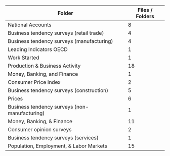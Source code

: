 | Folder                                        |   Files / Folders |
|-----------------------------------------------|-------------------|
| National Accounts                             |                 8 |
| Business tendency surveys (retail trade)      |                 4 |
| Business tendency surveys (manufacturing)     |                 4 |
| Leading Indicators OECD                       |                 1 |
| Work Started                                  |                 1 |
| Production & Business Activity                |                18 |
| Money, Banking, and Finance                   |                 1 |
| Consumer Price Index                          |                 2 |
| Business tendency surveys (construction)      |                 5 |
| Prices                                        |                 6 |
| Business tendency surveys (non-manufacturing) |                 1 |
| Money, Banking, & Finance                     |                11 |
| Consumer opinion surveys                      |                 2 |
| Business tendency surveys (services)          |                 1 |
| Population, Employment, & Labor Markets       |                15 |